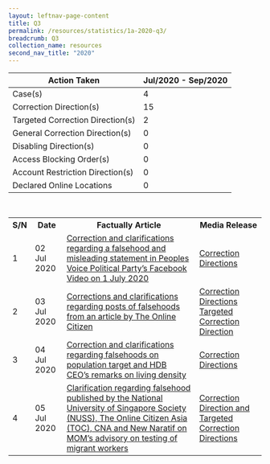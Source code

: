 ```yaml
---
layout: leftnav-page-content
title: Q3
permalink: /resources/statistics/1a-2020-q3/
breadcrumb: Q3
collection_name: resources
second_nav_title: "2020"
---
```


<table>
  <thead>
  <tr>
    <th class="tg-0lax"><span style="font-weight:bold">Action Taken</span></th>
    <th class="tg-0lax"><span style="font-weight:bold">Jul/2020 - Sep/2020</span></th>
  </tr>
</thead>
<tbody>
  <tr>
    <td class="tg-0lax">Case(s)</td>
    <td class="tg-0lax">4</td>
  </tr>
  <tr>
    <td class="tg-0lax">Correction Direction(s)</td>
    <td class="tg-0lax">15</td>
  </tr>
  <tr>
    <td class="tg-0lax">Targeted Correction Direction(s)</td>
    <td class="tg-0lax">2</td>
  </tr>
  <tr>
    <td class="tg-0lax">General Correction Direction(s)</td>
    <td class="tg-0lax">0</td>
  </tr>
  <tr>
    <td class="tg-0lax">Disabling Direction(s)</td>
    <td class="tg-0lax">0</td>
  </tr>
  <tr>
    <td class="tg-0lax">Access Blocking Order(s)</td>
    <td class="tg-0lax">0</td>
  </tr>
  <tr>
    <td class="tg-0lax">Account Restriction Direction(s)</td>
    <td class="tg-0lax">0</td>
  </tr>
  <tr>
    <td class="tg-0lax">Declared Online Locations</td>
    <td class="tg-0lax">0</td>
  </tr>
</tbody>
</table>

<br>
<table>
  <tr>
    <th>S/N</th>
    <th>Date</th>
    <th>Factually Article</th>
    <th>Media Release</th>
  </tr> 
  <tr>
    <td>1</td>
    <td>02 Jul 2020</td>
    <td><a href="http://www.gov.sg/article/factually020720a">Correction and clarifications regarding a falsehood and misleading statement in Peoples Voice Political Party’s Facebook Video on 1 July 2020</a></td>
    <td><a href="https://www.pofmaoffice.gov.sg/documents/media-releases/2020/July/pofma-pr-moe-02july2020-01.pdf">Correction Directions</a></td>
  </tr>
  <tr>
    <td>2</td>
    <td>03 Jul 2020</td>
    <td><a href="http://www.gov.sg/article/factually030720a">Corrections and clarifications regarding posts of falsehoods from an article by The Online Citizen</a></td>
    <td><a href="https://www.pofmaoffice.gov.sg/documents/media-releases/2020/July/pofma-pr-pmo-03jul2020-01.pdf">Correction Directions</a><br><a href="https://www.pofmaoffice.gov.sg/documents/media-releases/2020/July/pofma-pr-pmo-04jul2020-01.pdf">Targeted Correction Direction</a></td>
  </tr>
  <tr>
    <td>3</td>
    <td>04 Jul 2020</td>
    <td><a href="http://www.gov.sg/article/factually040720a">Correction and clarifications regarding falsehoods on population target and HDB CEO’s remarks on living density</a></td>
    <td><a href="https://www.pofmaoffice.gov.sg/documents/media-releases/2020/July/pofma-pr-mnd-04jul2020-01.pdf">Correction Directions</a></td>
  </tr>
  <tr>
    <td>4</td>
    <td>05 Jul 2020</td>
    <td><a href="https://www.gov.sg/article/factually050720a">Clarification regarding falsehood published by the National University of Singapore Society (NUSS), The Online Citizen Asia (TOC), CNA and New Naratif on MOM’s advisory on testing of migrant workers</a></td>
    <td><a href="https://www.pofmaoffice.gov.sg/documents/media-releases/2020/July/pofma-pr-pmo-04jul2020-01.pdf">Correction Direction and Targeted Correction Directions</a></td>
  </tr>
</table>
 
